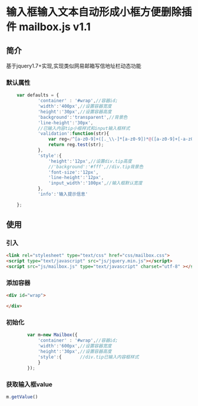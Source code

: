 # 输入框输入文本自动形成小框方便删除插件 mailbox.js v1.1

## 简介

基于jquery1.7+实现,实现类似网易邮箱写信地址栏动态功能



### 默认属性

```javascript
    var defaults = {
            'container' : '#wrap',//容器id;
            'width':'400px',//设置容器宽度
            'height':'30px',//设置容器高度
            'background':'transparent',//背景色
            'line-height':'30px',
            //已输入内容tip小框样式和input输入框样式
            'validation':function(str){
                var reg=/^[a-z0-9]+([._\\-]*[a-z0-9])*@([a-z0-9]+[-a-z0-9]*[a-z0-9]+.){1,63}[a-z0-9]+$/;
                return reg.test(str);
            },
            'style':{
                'height':'12px',//设置div.tip高度
                //'background':'#fff',//div.tip背景色
                'font-size':'12px',
                'line-height':'12px',
                'input_width':'100px',//输入框默认宽度     
            },
            'info':'输入提示信息'

    };
```

## 使用

### 引入

```html
<link rel="stylesheet" type="text/css" href="css/mailbox.css">
<script type="text/javascript" src="js/jquery.min.js"></script>
<script src="js/mailbox.js" type="text/javascript" charset="utf-8" ></script>
```
    
### 添加容器

```html
<div id="wrap">

</div>       
```

### 初始化

```javascript
        var m=new Mailbox({
            'container' : '#wrap',//容器id;
            'width':'600px',//设置容器宽度
            'height':'30px',//设置容器高度
            'style':{       //div.tip已输入内容框样式
            }
        });
```
### 获取输入框value

```javascript
m.getValue()
```